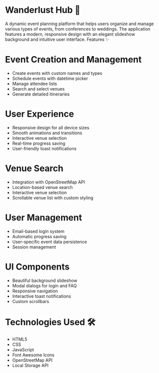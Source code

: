 # Wanderlust Hub 🌟
A dynamic event planning platform that helps users organize and manage various types of events, from conferences to weddings. The application features a modern, responsive design with an elegant slideshow background and intuitive user interface.
Features ✨

# Event Creation and Management
  * Create events with custom names and types
  * Schedule events with datetime picker
  * Manage attendee lists
  * Search and select venues
  * Generate detailed itineraries

# User Experience
  * Responsive design for all device sizes
  * Smooth animations and transitions
  * Interactive venue selection
  * Real-time progress saving
  * User-friendly toast notifications

# Venue Search
  * Integration with OpenStreetMap API
  * Location-based venue search
  * Interactive venue selection
  * Scrollable venue list with custom styling

# User Management
  * Email-based login system
  * Automatic progress saving
  * User-specific event data persistence
  * Session management

# UI Components
  * Beautiful background slideshow
  * Modal dialogs for login and FAQ
  * Responsive navigation
  * Interactive toast notifications
  * Custom scrollbars

# Technologies Used 🛠️
  * HTML5
  * CSS
  * JavaScript
  * Font Awesome Icons
  * OpenStreetMap API
  * Local Storage API
